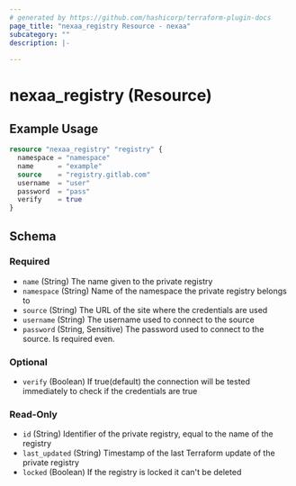 ```yaml
---
# generated by https://github.com/hashicorp/terraform-plugin-docs
page_title: "nexaa_registry Resource - nexaa"
subcategory: ""
description: |-
  
---
```


# nexaa_registry (Resource)



## Example Usage

```terraform
resource "nexaa_registry" "registry" {
  namespace = "namespace"
  name      = "example"
  source    = "registry.gitlab.com"
  username  = "user"
  password  = "pass"
  verify    = true
}
```

<!-- schema generated by tfplugindocs -->
## Schema

### Required

- `name` (String) The name given to the private registry
- `namespace` (String) Name of the namespace the private registry belongs to
- `source` (String) The URL of the site where the credentials are used
- `username` (String) The username used to connect to the source
- `password` (String, Sensitive) The password used to connect to the source. Is required even.

### Optional

- `verify` (Boolean) If true(default) the connection will be tested immediately to check if the credentials are true

### Read-Only

- `id` (String) Identifier of the private registry, equal to the name of the registry
- `last_updated` (String) Timestamp of the last Terraform update of the private registry
- `locked` (Boolean) If the registry is locked it can't be deleted
